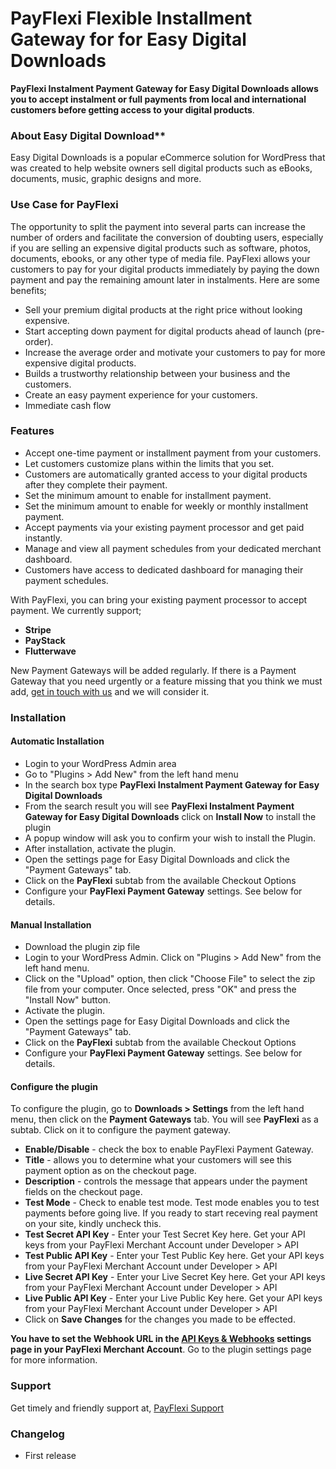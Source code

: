 # PayFlexi Flexible Installment Gateway for for Easy Digital Downloads

**PayFlexi Instalment Payment Gateway for Easy Digital Downloads allows you to accept instalment or full payments from local and international customers before getting access to your digital products**. 

### About Easy Digital Download**

Easy Digital Downloads is a popular eCommerce solution for WordPress that was created to help website owners sell digital products such as eBooks, documents, music, graphic designs and more.

### Use Case for PayFlexi

The opportunity to split the payment into several parts can increase the number of orders and facilitate the conversion of doubting users, especially if you are selling an expensive digital products such as software, photos, documents, ebooks, or any other type of media file. 
PayFlexi allows your customers to pay for your digital products immediately by paying the down payment and pay the remaining amount later in instalments. Here are some benefits;

* Sell your premium digital products at the right price without looking expensive.
* Start accepting down payment for digital products ahead of launch (pre-order).
* Increase the average order and motivate your customers to pay for more expensive digital products.
* Builds a trustworthy relationship between your business and the customers.
* Create an easy payment experience for your customers.
* Immediate cash flow

### Features

* Accept one-time payment or installment payment from your customers.
* Let customers customize plans within the limits that you set.
* Customers are automatically granted access to your digital products after they complete their payment.
* Set the minimum amount to enable for installment payment.
* Set the minimum amount to enable for weekly or monthly installment payment.
* Accept payments via your existing payment processor and get paid instantly.
* Manage and view all payment schedules from your dedicated merchant dashboard.
* Customers have access to dedicated dashboard for managing their payment schedules.

With PayFlexi, you can bring your existing payment processor to accept payment. We currently support;

* __Stripe__
* __PayStack__
* __Flutterwave__

New Payment Gateways will be added regularly. If there is a Payment Gateway that you need urgently or a feature missing that you think we must add, [get in touch with us](https://payflexi.co/contact/) and we will consider it.

### Installation 

#### Automatic Installation
* 	Login to your WordPress Admin area
* 	Go to "Plugins > Add New" from the left hand menu
* 	In the search box type __PayFlexi Instalment Payment Gateway for Easy Digital Downloads__
*	From the search result you will see __PayFlexi Instalment Payment Gateway for Easy Digital Downloads__ click on __Install Now__ to install the plugin
*	A popup window will ask you to confirm your wish to install the Plugin.
*	After installation, activate the plugin.
* 	Open the settings page for Easy Digital Downloads and click the "Payment Gateways" tab.
* 	Click on the __PayFlexi__ subtab from the available Checkout Options
*	Configure your __PayFlexi Payment Gateway__ settings. See below for details.

#### Manual Installation
* 	Download the plugin zip file
* 	Login to your WordPress Admin. Click on "Plugins > Add New" from the left hand menu.
*   Click on the "Upload" option, then click "Choose File" to select the zip file from your computer. Once selected, press "OK" and press the "Install Now" button.
*   Activate the plugin.
*   Open the settings page for Easy Digital Downloads and click the "Payment Gateways" tab.
* 	Click on the __PayFlexi__ subtab from the available Checkout Options
*	Configure your __PayFlexi Payment Gateway__ settings. See below for details.

#### Configure the plugin 
To configure the plugin, go to __Downloads > Settings__ from the left hand menu, then click on the __Payment Gateways__ tab. You will see __PayFlexi__ as a subtab. Click on it to configure the payment gateway.

* __Enable/Disable__ - check the box to enable PayFlexi Payment Gateway.
* __Title__ - allows you to determine what your customers will see this payment option as on the checkout page.
* __Description__ - controls the message that appears under the payment fields on the checkout page.
* __Test Mode__ - Check to enable test mode. Test mode enables you to test payments before going live. If you ready to start receving real payment on your site, kindly uncheck this.
* __Test Secret API Key__ - Enter your Test Secret Key here. Get your API keys from your PayFlexi Merchant Account under Developer > API
* __Test Public API Key__ - Enter your Test Public Key here. Get your API keys from your PayFlexi Merchant Account under Developer > API
* __Live Secret API Key__ - Enter your Live Secret Key here. Get your API keys from your PayFlexi Merchant Account under Developer > API
* __Live Public API Key__ - Enter your Live Public Key here. Get your API keys from your PayFlexi Merchant Account under Developer > API
* Click on __Save Changes__ for the changes you made to be effected.

<strong>You have to set the Webhook URL in the [API Keys & Webhooks](https://merchant.payflexi.co/developers?tab=api-keys-integrations) settings page in your PayFlexi Merchant Account</strong>. Go to the plugin settings page for more information.

### Support

Get timely and friendly support at, [PayFlexi Support](https://support.payflexi.co)

### Changelog
*   First release